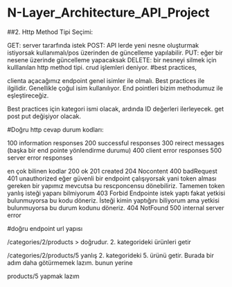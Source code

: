 # N-Layer_Architecture_API_Project

##2. Http Method Tipi Seçimi:

GET: server tararfında istek
POST: API lerde yeni nesne oluşturmak istiyorsak kullanımalı/pos üzerinden de güncelleme yapılabilir.
PUT: eğer bir nesene üzerinde güncelleme yapacaksak
DELETE: bir nesneyi silmek için kulllanılan http method tipi.
crud işlemleri deniyor.
#best practices,

clienta açacağımız endpoint genel isimler ile olmalı. Best practices ile ilgilidir. Genellikle çoğul isim kullanılıyor. End pointleri bizim methodumuz ile eşleştireceğiz.

Best practices için kategori ismi olacak, ardında ID değerleri ilerleyecek. get post put değişiyor olacak.

#Doğru http cevap durum kodları:

100 information responses
200 successful responses
300 reirect messages (başka bir end pointe yönlendirme durumu)
400 client error responses
500 server error responses

en çok bilinen kodlar
200 ok
201 created
204 Nocontent
400 badRequest
401 unauthorized eğer güvenli bir endpoint çalışıyorsak yani token alması gereken bir yapımız mevcutsa bu rescponcensu dönebiliriz. Tamemen token yanlış isteği yapanı bilmiyorum
403 Forbid Endpointe istek yaptı fakat yetkisi bulunmuyorsa bu kodu döneriz. İsteği kimin yaptığını biliyorum ama yetkisi bulunmuyorsa bu durum kodunu döneriz.
404 NotFound
500 internal server error

#doğru endpoint url yapısı

/categories/2/products > doğrudur.
2. kategorideki ürünleri getir

/categories/2/products/5 yanlış
2. kategorideki 5. ürünü getir. Burada bir adım daha götürmemek lazım.
bunun yerine

products/5 yapmak lazım

# request içerisinde 

##7. Asp.net Core uygulamanın startup.cs Dosyasını mümkün olduğunca sade bırak

public void ConfigureServices(IServiceCollection services)
public void ConfigureServices(IApplicationBuilder app, IWebhostEnviroment env)

##8. Uygulamanızı mümkün oldukça küçük parçalara böl

MySite.Web => web uygulaması
MySite.API => api uygulaması

MySite.Core => class library
MySite.Data => class library
MySite.Service =>class library
MySite.Logging =>class library

##9. Controller sınıflarınız mümkün oldukça temiz tutun. Business kodu bulundurmayın.

##10. Action methodlarınızı mümkün oldukça temiz tutun. Business kodu bulundurmayın.

##11. Hataları global olarak ele alın. Action methodlar içerisinde try catch blokları

MySite.Core 

##n layer proje katmanı:

en az 3 katman best practis açısından önemlidir:
core>repository>service şeklindedir.   apı yada web(mvc)  şeklinde kullanılır.

core:

temel katmandır. Proje genelini 
ne bussinis ne de class tanımlı olacak. 
modeller(entity) olacak
DTOs olacak
repositort interfaces
service Interfaces
UnitOfWork Interfaces


reporsitorty katmanı:(data acces layer denirdi önceden)

core katmanını referans akcak.
Migration dosyaları olacak. Veri tabanı ile sign olacak dosyalardır.
seeds dosyaları olacak. Veri tabanına default data atacaksak bunu kullanırız.
Biz burada implement yapıyoruz. Core katmanınında ref alarak.

Service katmanı:

Mapping işlemi yapılıyor.
Service Impl 
Validation code'lar buarrada
Exceptions burada 
reporsitory katmanını referans alacak.

ileriki zamnalarda web uygulammız direkt API ile haberleşecek.

Kursun sonunda 4. katman caching katmanını göreceğiz.

API yada web uygulamaaız db tarafında dataların cachlenmesini sağlayacak. Biz eğer bir data almak istiyorsak burada cach'te eğer data bulunuyorsa direkt gidip cach ortamından data dönülecek.
Eğer yoksa repository'den datayı dönecek.

12. Tekrar eden kodlardan kaçınmak için filter kullan

validation filter kullandık. attribute olarak eklenir. Kod tekrarından kaçınmış oluruz.

13. Action methodlardan direk olarak model sınıflarınızı dönmeyin

action methodlardan direk olarak model sınıflarınızı dönmeyin. İlgili modellerin DTO(data transfer object) sınıflarını dönün. 
preperty? nedir? araştır.

2022 preview versiyon indir:


kafka nedir 
rubbetmq, seper işlemleri yapan servisim var microsevice, ödeme ekranına geldiğinde sepetten ödeme servisine nasıl geçti
sepet servisi q'ya geçiyor. rubbetmq diyor ki önce sepet sonradan ödemeyi çalıştırcam diyor.
saga pattern microservice'te çok kullanılır.
Q sistemleri kullanmak lazım
